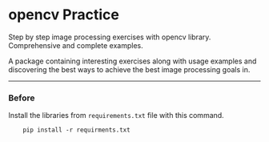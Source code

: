 # opencv Practice


Step by step image processing exercises with opencv library. Comprehensive and complete examples.

A package containing interesting exercises along with usage examples and discovering the best ways to achieve the best image processing goals in.

<hr>

### Before

Install the libraries from `requirements.txt` file with this command.
```
    pip install -r requirments.txt
```
